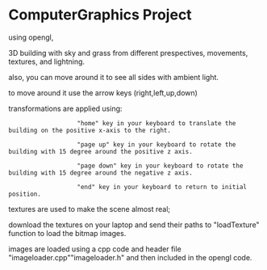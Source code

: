 # ComputerGraphics Project

using opengl,

3D building with sky and grass from different prespectives, movements, textures, and lightning.

also, you can move around it to see all sides with ambient light.

to move around it use the arrow keys (right,left,up,down)

transformations are applied using: 
                          
                       "home" key in your keyboard to translate the building on the positive x-axis to the right.
                                   
                       "page up" key in your keyboard to rotate the building with 15 degree around the positive z axis.
                                   
                       "page down" key in your keyboard to rotate the building with 15 degree around the negative z axis.
                                   
                       "end" key in your keyboard to return to initial position.


textures are used to make the scene almost real;

download the textures on your laptop and send their paths to "loadTexture" function to load the bitmap images.

images are loaded using a cpp code and header file "imageloader.cpp""imageloader.h" and then included in the opengl code.
